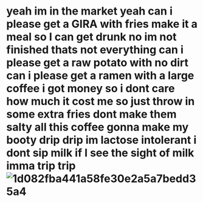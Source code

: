 # yeah im in the market  yeah can i please get a GIRA with fries make it a meal so I can get drunk no im not finished thats not everything can i please get a raw potato with no dirt can i please get a ramen with a large coffee i got money so i dont care how much it cost me so just throw in some extra fries dont make them salty all this coffee gonna make my booty drip drip im lactose intolerant i dont sip milk if I see the sight of milk imma trip trip ![1d082fba441a58fe30e2a5a7bedd35a4](https://github.com/user-attachments/assets/f6938d06-816e-45c9-9308-fd93c488ffd8)

